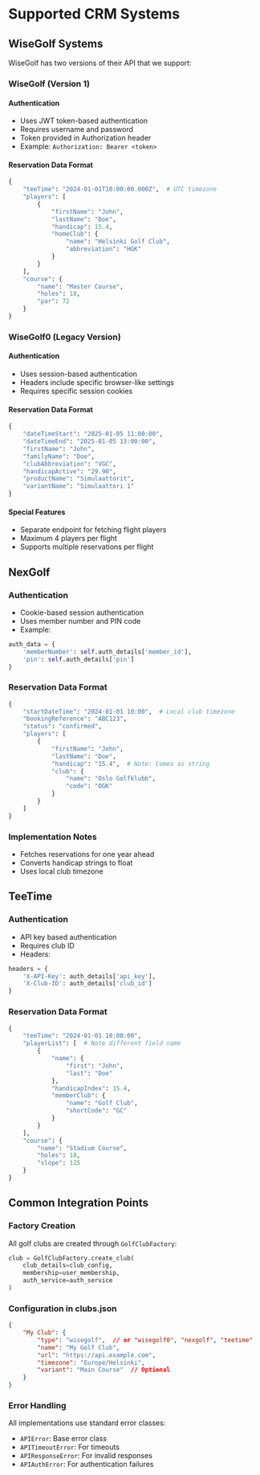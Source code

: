 # Supported CRM Systems

## WiseGolf Systems

WiseGolf has two versions of their API that we support:

### WiseGolf (Version 1)

#### Authentication
- Uses JWT token-based authentication
- Requires username and password
- Token provided in Authorization header
- Example: `Authorization: Bearer <token>`

#### Reservation Data Format
```python
{
    "teeTime": "2024-01-01T10:00:00.000Z",  # UTC timezone
    "players": [
        {
            "firstName": "John",
            "lastName": "Doe",
            "handicap": 15.4,
            "homeClub": {
                "name": "Helsinki Golf Club",
                "abbreviation": "HGK"
            }
        }
    ],
    "course": {
        "name": "Master Course",
        "holes": 18,
        "par": 72
    }
}
```

### WiseGolf0 (Legacy Version)

#### Authentication
- Uses session-based authentication
- Headers include specific browser-like settings
- Requires specific session cookies

#### Reservation Data Format
```python
{
    "dateTimeStart": "2025-01-05 11:00:00",
    "dateTimeEnd": "2025-01-05 13:00:00",
    "firstName": "John",
    "familyName": "Doe",
    "clubAbbreviation": "VGC",
    "handicapActive": "29.90",
    "productName": "Simulaattorit",
    "variantName": "Simulaattori 1"
}
```

#### Special Features
- Separate endpoint for fetching flight players
- Maximum 4 players per flight
- Supports multiple reservations per flight

## NexGolf

### Authentication
- Cookie-based session authentication
- Uses member number and PIN code
- Example:
```python
auth_data = {
    'memberNumber': self.auth_details['member_id'],
    'pin': self.auth_details['pin']
}
```

### Reservation Data Format
```python
{
    "startDateTime": "2024-01-01 10:00",  # Local club timezone
    "bookingReference": "ABC123",
    "status": "confirmed",
    "players": [
        {
            "firstName": "John",
            "lastName": "Doe",
            "handicap": "15.4",  # Note: Comes as string
            "club": {
                "name": "Oslo Golfklubb",
                "code": "OGK"
            }
        }
    ]
}
```

### Implementation Notes
- Fetches reservations for one year ahead
- Converts handicap strings to float
- Uses local club timezone

## TeeTime

### Authentication
- API key based authentication
- Requires club ID
- Headers:
```python
headers = {
    'X-API-Key': auth_details['api_key'],
    'X-Club-ID': auth_details['club_id']
}
```

### Reservation Data Format
```python
{
    "teeTime": "2024-01-01 10:00:00",
    "playerList": [  # Note different field name
        {
            "name": {
                "first": "John",
                "last": "Doe"
            },
            "handicapIndex": 15.4,
            "memberClub": {
                "name": "Golf Club",
                "shortCode": "GC"
            }
        }
    ],
    "course": {
        "name": "Stadium Course",
        "holes": 18,
        "slope": 125
    }
}
```

## Common Integration Points

### Factory Creation
All golf clubs are created through `GolfClubFactory`:
```python
club = GolfClubFactory.create_club(
    club_details=club_config,
    membership=user_membership,
    auth_service=auth_service
)
```

### Configuration in clubs.json
```json
{
    "My Club": {
        "type": "wisegolf",  // or "wisegolf0", "nexgolf", "teetime"
        "name": "My Golf Club",
        "url": "https://api.example.com",
        "timezone": "Europe/Helsinki",
        "variant": "Main Course"  // Optional
    }
}
```

### Error Handling
All implementations use standard error classes:
- `APIError`: Base error class
- `APITimeoutError`: For timeouts
- `APIResponseError`: For invalid responses
- `APIAuthError`: For authentication failures 